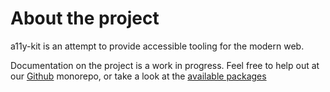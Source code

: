 # About the project

a11y-kit is an attempt to provide accessible tooling for the modern web.  

Documentation on the project is a work in progress.  Feel free to help out at our [Github](https://github.com/a11y-kit/a11y-kit) monorepo, or take a look at the [available packages](./packages/)